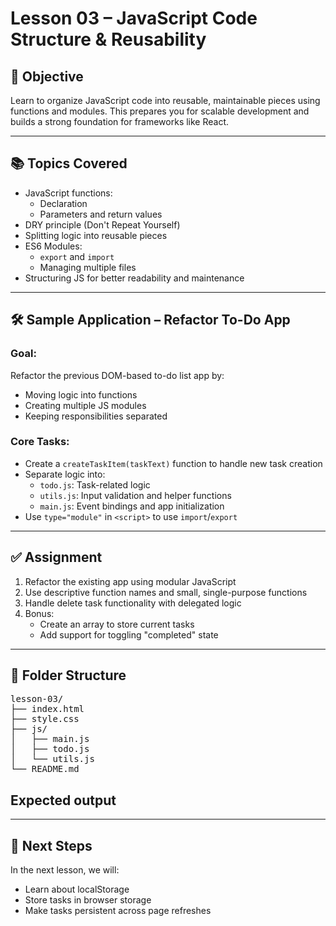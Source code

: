# Lesson 03 – JavaScript Code Structure & Reusability

## 🎯 Objective

Learn to organize JavaScript code into reusable, maintainable pieces using functions and modules. This prepares you for scalable development and builds a strong foundation for frameworks like React.

---

## 📚 Topics Covered

- JavaScript functions:
  - Declaration
  - Parameters and return values
- DRY principle (Don't Repeat Yourself)
- Splitting logic into reusable pieces
- ES6 Modules:
  - `export` and `import`
  - Managing multiple files
- Structuring JS for better readability and maintenance

---

## 🛠️ Sample Application – Refactor To-Do App

### Goal:

Refactor the previous DOM-based to-do list app by:

- Moving logic into functions
- Creating multiple JS modules
- Keeping responsibilities separated

### Core Tasks:

- Create a `createTaskItem(taskText)` function to handle new task creation
- Separate logic into:
  - `todo.js`: Task-related logic
  - `utils.js`: Input validation and helper functions
  - `main.js`: Event bindings and app initialization
- Use `type="module"` in `<script>` to use `import`/`export`

---

## ✅ Assignment

1. Refactor the existing app using modular JavaScript
2. Use descriptive function names and small, single-purpose functions
3. Handle delete task functionality with delegated logic
4. Bonus:
   - Create an array to store current tasks
   - Add support for toggling "completed" state

---

## 📁 Folder Structure

<pre>
lesson-03/
├── index.html
├── style.css
├── js/
│   ├── main.js
│   ├── todo.js
│   └── utils.js
└── README.md
</pre>

## Expected output


---

## 🚀 Next Steps

In the next lesson, we will:

- Learn about localStorage
- Store tasks in browser storage
- Make tasks persistent across page refreshes
